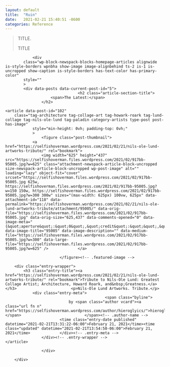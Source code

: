 ```yaml
---
layout: default
title:  "Ruin"
date:   2021-02-21 15:40:51 -0600
categories: Reference
---
```


<html lang="en">

		


<blockquote class="wp-block-quote"><p>TITLE. </p>TITLE</blockquote>





				<div
			class="wp-block-newspack-blocks-homepage-articles alignwide is-style-borders wpnbha show-image image-alignbehind ts-2 is-1 is-uncropped show-caption is-style-borders has-text-color has-primary-color"
			style=""
			>
			<div data-posts data-current-post-id="5">
									<h2 class="article-section-title">
						<span>The Latest:</span>
					</h2>
								
	<article data-post-id="102"
		class="tag-architecture tag-collage-art tag-howark-roark tag-lund-collage tag-nils-ole-lund tag-paladin category-artists type-post post-has-image"
				style="min-height: 0vh; padding-top: 0vh;"
				>
					<figure class="post-thumbnail">
				<a href="https://selfishoverman.wordpress.com/2021/02/21/nils-ole-lund-artworks-tribute/" rel="bookmark">
					<img width="625" height="437" src="https://selfishoverman.files.wordpress.com/2021/02/917bb-95005.jpg?w=625" class="attachment-newspack-article-block-uncropped size-newspack-article-block-uncropped wp-post-image" alt="" loading="lazy" object-fit="cover" srcset="https://selfishoverman.files.wordpress.com/2021/02/917bb-95005.jpg 625w, https://selfishoverman.files.wordpress.com/2021/02/917bb-95005.jpg?w=150 150w, https://selfishoverman.files.wordpress.com/2021/02/917bb-95005.jpg?w=300 300w" sizes="(max-width: 625px) 100vw, 625px" data-attachment-id="118" data-permalink="https://selfishoverman.wordpress.com/2021/02/21/nils-ole-lund-artworks-tribute/attachment/95005/" data-orig-file="https://selfishoverman.files.wordpress.com/2021/02/917bb-95005.jpg" data-orig-size="625,437" data-comments-opened="0" data-image-meta="{&quot;aperture&quot;:&quot;0&quot;,&quot;credit&quot;:&quot;&quot;,&quot;camera&quot;:&quot;&quot;,&quot;caption&quot;:&quot;&quot;,&quot;created_timestamp&quot;:&quot;0&quot;,&quot;copyright&quot;:&quot;&quot;,&quot;focal_length&quot;:&quot;0&quot;,&quot;iso&quot;:&quot;0&quot;,&quot;shutter_speed&quot;:&quot;0&quot;,&quot;title&quot;:&quot;&quot;,&quot;orientation&quot;:&quot;0&quot;}" data-image-title="95005" data-image-description="" data-medium-file="https://selfishoverman.files.wordpress.com/2021/02/917bb-95005.jpg?w=300" data-large-file="https://selfishoverman.files.wordpress.com/2021/02/917bb-95005.jpg?w=625" />				</a>

							</figure><!-- .featured-image -->
		
		<div class="entry-wrapper">
			<h3 class="entry-title"><a href="https://selfishoverman.wordpress.com/2021/02/21/nils-ole-lund-artworks-tribute/" rel="bookmark">Tribute to Nils-Ole Lund: Greatest Collage Artist; Architecture, Howard Roark, and&nbsp;Greatness.</a></h3>						<p>Nils-Ole Lund Artworks. Tribute.</p>
				<div class="entry-meta">
												<span class="byline">
								by <span class="author vcard"><a class="url fn n" href="https://selfishoverman.wordpress.com/author/hieroglyics/">hieroglyics</a></span>							</span><!-- .author-name -->
							<time class="entry-date published" datetime="2021-02-21T13:31:22-06:00">February 21, 2021</time><time class="updated" datetime="2021-02-21T13:54:50-06:00">February 21, 2021</time>				</div><!-- .entry-meta -->
					</div><!-- .entry-wrapper -->
	</article>

					</div>
			
		</div>
				

		

<div class="wp-block-buttons">
<div class="wp-block-button"><a class="wp-block-button__link"></a></div>
</div>
